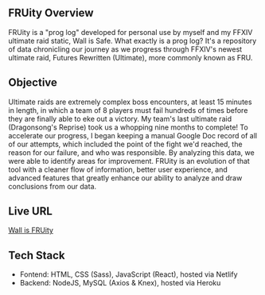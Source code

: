 ## FRUity Overview
FRUity is a "prog log" developed for personal use by myself and my FFXIV ultimate raid static, Wall is Safe. What exactly is a prog log? It's a repository of data chronicling our journey as we progress through FFXIV's newest ultimate raid, Futures Rewritten (Ultimate), more commonly known as FRU.

## Objective
Ultimate raids are extremely complex boss encounters, at least 15 minutes in length, in which a team of 8 players must fail hundreds of times before they are finally able to eke out a victory. My team's last ultimate raid (Dragonsong's Reprise) took us a whopping nine months to complete! To accelerate our progress, I began keeping a manual Google Doc record of all of our attempts, which included the point of the fight we'd reached, the reason for our failure, and who was responsible. By analyzing this data, we were able to identify areas for improvement. FRUity is an evolution of that tool with a cleaner flow of information, better user experience, and advanced features that greatly enhance our ability to analyze and draw conclusions from our data.  

## Live URL
[Wall is FRUity](https://wall-is-safe.netlify.app/)

## Tech Stack
- Fontend: HTML, CSS (Sass), JavaScript (React), hosted via Netlify
- Backend: NodeJS, MySQL (Axios & Knex), hosted via Heroku
